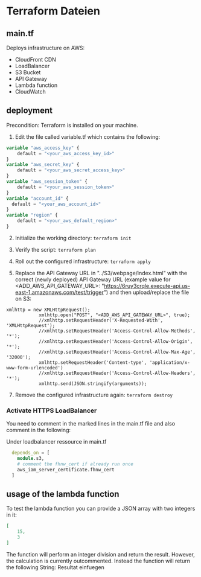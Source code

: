 # Terraform Dateien
## main.tf
Deploys infrastructure on AWS:
* CloudFront CDN
* LoadBalancer
* S3 Bucket
* API Gateway
* Lambda function
* CloudWatch


## deployment
Precondition: Terraform is installed on your machine.

1. Edit the file called variable.tf which contains the following:

```terraform
variable "aws_access_key" {
    default = "<your_aws_access_key_id>"
}
variable "aws_secret_key" {
    default = "<your_aws_secret_access_key>"
}
variable "aws_session_token" {
    default = "<your_aws_session_token>"
}
variable "account_id" {
  default = "<your_aws_account_id>"
}
variable "region" {
    default = "<your_aws_default_region>"
}
```

2. Initialize the working directory:
`terraform init`

3. Verify the script:
`terraform plan`

4. Roll out the configured infrastructure:
`terraform apply`

5. Replace the API Gateway URL in "../S3/webpage/index.html" with the correct (newly deployed) API Gateway URL (example value for <ADD_AWS_API_GATEWAY_URL>: "https://6ruy3crqle.execute-api.us-east-1.amazonaws.com/test/trigger") and then upload/replace the file on S3:
```JS
xmlhttp = new XMLHttpRequest();
            xmlhttp.open("POST", "<ADD_AWS_API_GATEWAY_URL>", true);
            //xmlhttp.setRequestHeader('X-Requested-With', 'XMLHttpRequest');
            //xmlhttp.setRequestHeader('Access-Control-Allow-Methods', '*');
            //xmlhttp.setRequestHeader('Access-Control-Allow-Origin', '*');
            //xmlhttp.setRequestHeader('Access-Control-Allow-Max-Age', '32000');
            xmlhttp.setRequestHeader('Content-type', 'application/x-www-form-urlencoded')
            //xmlhttp.setRequestHeader('Access-Control-Allow-Headers', '*');
            xmlhttp.send(JSON.stringify(arguments));
```

7. Remove the configured infrastructure again:
`terraform destroy`

### Activate HTTPS LoadBalancer
You need to comment in the marked lines in the main.tf file and also comment in the following:

Under loadbalancer ressource in main.tf
````terraform
  depends_on = [
    module.s3,
    # comment the fhnw_cert if already run once
    aws_iam_server_certificate.fhnw_cert
  ]
````

## usage of the lambda function
To test the lambda function you can provide a JSON array with two integers in it:
```JSON
[
    15,
    3
]
```
The function will perform an integer division and return the result.
However, the calculation is currently outcommented.
Instead the function will return the following String: Resultat einfuegen
